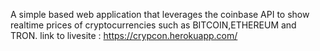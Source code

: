A simple based web application that leverages the coinbase API to show realtime prices of cryptocurrencies such as BITCOIN,ETHEREUM and TRON.
link to livesite : https://crypcon.herokuapp.com/
